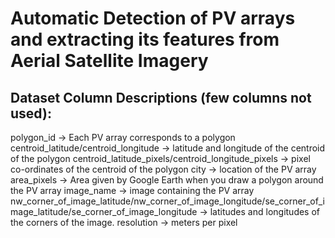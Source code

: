 # Automatic Detection of PV arrays and extracting its features from Aerial Satellite Imagery

## Dataset Column Descriptions (few columns not used):
polygon_id -> Each PV array corresponds to a polygon <br>
centroid_latitude/centroid_longitude -> latitude and longitude of the centroid of the polygon
centroid_latitude_pixels/centroid_longitude_pixels -> pixel co-ordinates of the centroid of the polygon
city -> location of the PV array
area_pixels -> Area given by Google Earth when you draw a polygon around the PV array
image_name -> image containing the PV array
nw_corner_of_image_latitude/nw_corner_of_image_longitude/se_corner_of_image_latitude/se_corner_of_image_longitude -> latitudes and longitudes of the corners of the image.
resolution -> meters per pixel


